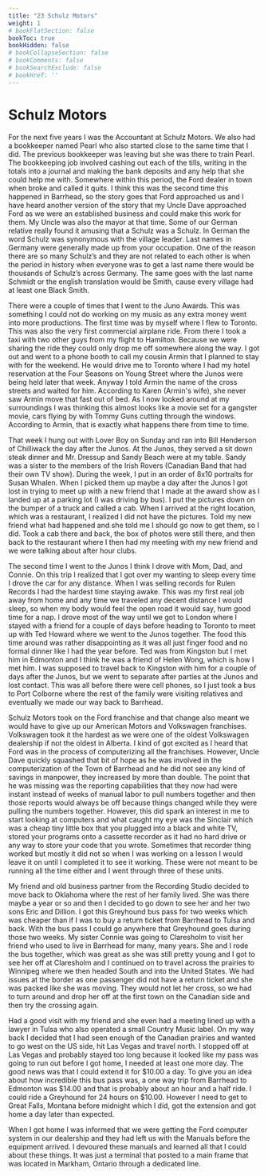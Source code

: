 ```yaml
---
title: "23 Schulz Motors"
weight: 1
# bookFlatSection: false
bookToc: true
bookHidden: false
# bookCollapseSection: false
# bookComments: false
# bookSearchExclude: false
# bookHref: ''
---
```

# Schulz Motors
For the next five years I was the Accountant at Schulz Motors.  We also had a bookkeeper named Pearl who also started close to the same time that I did.  The previous bookkeeper was leaving but she was there to train Pearl.  The bookkeeping job involved cashing out each of the tills, writing in the totals into a journal and making the bank deposits and any help that she could help me with.  Somewhere within this period, the Ford dealer in town when broke and called it quits.  I think this was the second time this happened in Barrhead, so the story goes that Ford approached us and I have heard another version of the story that my Uncle Dave approached Ford as we were an established business and could make this work for them.  My Uncle was also the mayor at that time.  Some of our German relative really found it amusing that a Schulz was a Schulz.  In German the word Schulz was synonymous with the village leader.  Last names in Germany were generally made up from your occupation.  One of the reason there are so many Schulz’s and they are not related to each other is when the period in history when everyone was to get a last name there would be thousands of Schulz’s across Germany.  The same goes with the last name Schmidt or the english translation would be Smith, cause every village had at least one Black Smith.

There were a couple of times that I went to the Juno Awards. This was something I could not do working on my music as any extra money went into more productions. The first time was by myself where I flew to Toronto. This was also the very first commercial airplane ride. From there I took a taxi with two other guys from my flight to Hamilton. Because we were sharing the ride they could only drop me off somewhere along the way. I got out and went to a phone booth to call my cousin Armin that I planned to stay with for the weekend. He would drive me to Toronto where I had my hotel reservation at the Four Seasons on Young Street where the Junos were being held later that week. Anyway I told Armin the name of the cross streets and waited for him. According to Karen (Armin's wife), she never saw Armin move that fast out of bed. As I now looked around at my surroundings I was thinking this almost looks like a movie set for a gangster movie, cars flying by with Tommy Guns cutting through the windows. According to Armin, that is exactly what happens there from time to time.

That week I hung out with Lover Boy on Sunday and ran into Bill Henderson of Chilliwack the day after the Junos.  At the Junos, they served a sit down steak dinner and Mr. Dressup and Sandy Beach were at my table.  Sandy was a sister to the members of the Irish Rovers (Canadian Band that had their own TV show).  During the week, I put in an order of 8x10 portraits for Susan Whalen.  When I picked them up maybe a day after the Junos I got lost in trying to meet up with a new friend that I made at the award show as I landed up at a parking lot (I was driving by bus).  I put the pictures down on the bumper of a truck and called a cab.  When I arrived at the right location, which was a restaurant, I realized I did not have the pictures.  Told my new friend what had happened and she told me I should go now to get them, so I did.  Took a cab there and back, the box of photos were still there, and then back to the restaurant where I then had my meeting with my new friend and we were talking about after hour clubs.

The second time I went to the Junos I think I drove with Mom, Dad, and Connie. On this trip I realized that I got over my wanting to sleep every time I drove the car for any distance. When I was selling records for Rulen Records I had the hardest time staying awake. This was my first real job away from home and any time we traveled any decent distance I would sleep, so when my body would feel the open road it would say, hum good time for a nap.  I drove most of the way until we got to London where I stayed with a friend for a couple of days before heading to Toronto to meet up with Ted Howard where we went to the Junos together.  The food this time around was rather disappointing as it was all just finger food and no formal dinner like I had the year before.  Ted was from Kingston but I met him in Edmonton and I think he was a friend of Helen Wong, which is how I met him.  I was supposed to travel back to Kingston with him for a couple of days after the Junos, but we went to separate after parties at the Junos and lost contact.  This was all before there were cell phones, so I just took a bus to Port Colborne where the rest of the family were visiting relatives and eventually we made our way back to Barrhead.

Schulz Motors took on the Ford franchise and that change also meant we would have to give up our American Motors and Volkswagen franchises.  Volkswagen took it the hardest as we were one of the oldest Volkswagen dealership if not the oldest in Alberta.  I kind of got excited as I heard that Ford was in the process of computerizing all the franchises.  However, Uncle Dave quickly squashed that bit of hope as he was involved in the computerization of the Town of Barrhead and he did not see any kind of savings in manpower, they increased by more than double. The point that he was missing was the reporting capabilities that they now had were instant instead of weeks of manual labor to pull numbers together and then those reports would always be off because things changed while they were pulling the numbers together. However, this did spark an interest in me to start looking at computers and what caught my eye was the Sinclair which was a cheap tiny little box that you plugged into a black and white TV, stored your programs onto a cassette recorder as it had no hard drive or any way to store your code that you wrote.  Sometimes that recorder thing worked but mostly it did not so when I was working on a lesson I would leave it on until I completed it to see it working.  These were not meant to be running all the time either and I went through three of these units.

My friend and old business partner from the Recording Studio decided to move back to Oklahoma where the rest of her family lived.  She was there maybe a year or so and then I decided to go down to see her and her two sons Eric and Dillion.  I got this Greyhound bus pass for two weeks which was cheaper than if I was to buy a return ticket from Barrhead to Tulsa and back.  With the bus pass I could go anywhere that Greyhound goes during those two weeks.  My sister Connie was going to Claresholm to visit her friend who used to live in Barrhead for many, many years.  She and I rode the bus together, which was great as she was still pretty young and I got to see her off at Claresholm and I continued on to travel across the prairies to Winnipeg where we then headed South and into the United States.  We had issues at the border as one passenger did not have a return ticket and she was packed like she was moving.  They would not let her cross, so we had to turn around and drop her off at the first town on the Canadian side and then try the crossing again.

Had a good visit with my friend and she even had a meeting lined up with a lawyer in Tulsa who also operated a small Country Music label.  On my way back I decided that I had seen enough of the Canadian prairies and wanted to go west on the US side, hit Las Vegas and travel north.  I stopped off at Las Vegas and probably stayed too long because it looked like my pass was going to run out before I got home, I needed at least one more day.  The good news was that I could extend it for $10.00 a day.  To give you an idea about how incredible this bus pass was, a one way trip from Barrhead to Edmonton was $14.00 and that is probably about an hour and a half ride.  I could ride a Greyhound for 24 hours on $10.00.  However I need to get to Great Falls, Montana before midnight which I did, got the extension and got home a day later than expected.

When I got home I was informed that we were getting the Ford computer system in our dealership and they had left us with the Manuals before the equipment arrived.  I devoured these manuals and learned all that I could about these things.  It was just a terminal that posted to a main frame that was located in Markham, Ontario through a dedicated line.